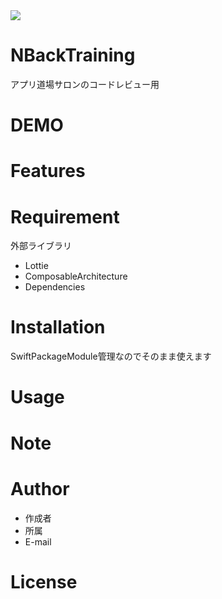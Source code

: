 <img src="https://img.shields.io/badge/-Xcode-EEE.svg?logo=xcode&style=flat">


# NBackTraining

アプリ道場サロンのコードレビュー用

# DEMO


# Features


# Requirement

外部ライブラリ
* Lottie
* ComposableArchitecture
* Dependencies 

# Installation

SwiftPackageModule管理なのでそのまま使えます

# Usage


# Note


# Author

* 作成者
* 所属
* E-mail

# License

